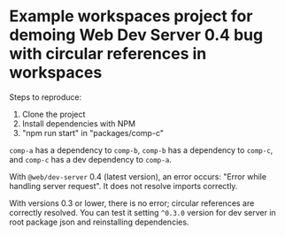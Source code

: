 # Example workspaces project for demoing Web Dev Server 0.4 bug with circular references in workspaces

Steps to reproduce:

1. Clone the project
2. Install dependencies with NPM
3. "npm run start" in "packages/comp-c"

`comp-a` has a dependency to `comp-b`, `comp-b` has a dependency to `comp-c`, and `comp-c` has a dev dependency to `comp-a`.

With `@web/dev-server` 0.4 (latest version), an error occurs: "Error while handling server request". It does not resolve imports correctly.

With versions 0.3 or lower, there is no error; circular references are correctly resolved. You can test it setting `^0.3.0` version for dev server in root package json and reinstalling dependencies.